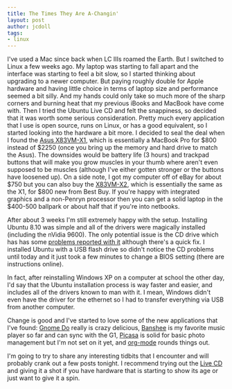 ```yaml
---
title: The Times They Are A-Changin'
layout: post
author: jcdoll
tags:
- linux
---
```


I've used a Mac since back when LC IIIs roamed the Earth. But I switched to Linux a few weeks ago. My laptop was starting to fall apart and the interface was starting to feel a bit slow, so I started thinking about upgrading to a newer computer. But paying roughly double for Apple hardware and having little choice in terms of laptop size and performance seemed a bit silly. And my hands could only take so much more of the sharp corners and burning heat that my previous iBooks and MacBook have come with. Then I tried the Ubuntu Live CD and felt the snappiness, so decided that it was worth some serious consideration. Pretty much every application that I use is open source, runs on Linux, or has a good equivalent, so I started looking into the hardware a bit more. I decided to seal the deal when I found the [Asus X83VM-X1](http://reviews.cnet.com/laptops/asus-x83vm-x1-core/4505-3121_7-33361040.html), which is essentially a MacBook Pro for $800 instead of $2250 (once you bring up the memory and hard drive to match the Asus). The downsides would be battery life (3 hours) and trackpad buttons that will make you grow muscles in your thumb where aren't even supposed to be muscles (although I've either gotten stronger or the buttons have loosened up). On a side note, I got my computer off of eBay for about $750 but you can also buy the [X83VM-X2](http://www.bestbuy.com/site/olspage.jsp?skuId=9172879&type=product&id=1218044029788), which is essentially the same as the X1, for $800 new from Best Buy. If you're happy with integrated graphics and a non-Penryn processor then you can get a solid laptop in the $400-500 ballpark or about half that if you're into netbooks.

After about 3 weeks I'm still extremely happy with the setup. Installing Ubuntu 8.10 was simple and all of the drivers were magically installed (including the nVidia 9600). The only potential issue is the CD drive which has has some [problems reported with it](https://bugs.launchpad.net/ubuntu/+source/dvd+rw-tools/+bug/307477) although there's a quick fix. I installed Ubuntu with a USB flash drive so didn't notice the CD problems until today and it just took a few minutes to change a BIOS setting (there are instructions online).

In fact, after reinstalling Windows XP on a computer at school the other day, I'd say that the Ubuntu installation process is way faster and easier, and includes all of the drivers known to man with it. I mean, Windows didn't even have the driver for the ethernet so I had to transfer everything via USB from another computer.

Change is good and I've started to love some of the new applications that I've found: [Gnome Do](http://do.davebsd.com/) really is crazy delicious, [Banshee](http://banshee-project.org/) is my favorite music player so far and can sync with the G1, [Picasa](http://picasa.google.com/linux/) is solid for basic photo management but I'm not set on it yet, and [org-mode](http://orgmode.org/) rounds things out.

I'm going to try to share any interesting tidbits that I encounter and will probably crank out a few posts tonight. I recommend trying out the [Live CD](http://www.ubuntu.com/getubuntu/download) and giving it a shot if you have hardware that is starting to show its age or just want to give it a spin.
